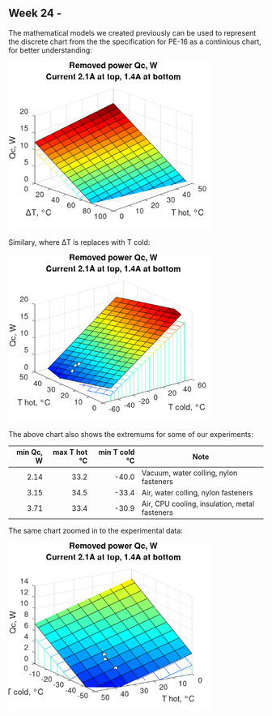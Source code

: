 ## Week 24 - 
The mathematical models we created previously can be used to represent the discrete chart from the the specification for PE-16 as a continious chart, for better understanding:

<img alt="3D chart - Qc wrt T diff and T hot" src="/img/2024-06-10 - 3D chart - Qc wrt T diff and T hot.png" width=400px>

Similary, where &#916;T is replaces with T cold:

<img alt="3D chart - Qc wrt T cold and T hot" src="/img/2024-06-10 - 3D chart - Qc wrt T cold and T hot.png" width=400px>

The above chart also shows the extremums for some of our experiments:

| min Qc, W | max T hot &deg;C | min T cold &deg;C | Note |
| --: | --: | --: | --- |
| 2.14 | 33.2 | -40.0 | Vacuum, water colling, nylon fasteners | 
| 3.15 | 34.5 | -33.4 | Air, water colling, nylon fasteners | 
| 3.71 | 33.4 | -30.9 | Air, CPU cooling, insulation, metal fasteners | 

The same chart zoomed in to the experimental data:

<img alt="3D chart - Qc wrt T cold and T hot" src="/img/2024-06-10 - 3D chart - Qc wrt T cold and T hot (zoom in).png" width=400px>


